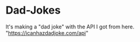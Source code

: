 # Dad-Jokes
It's making a "dad joke" with the API I got from here. "https://icanhazdadjoke.com/api"
